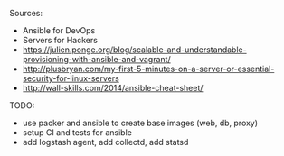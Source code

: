 Sources:  
* Ansible for DevOps  
* Servers for Hackers  
* https://julien.ponge.org/blog/scalable-and-understandable-provisioning-with-ansible-and-vagrant/  
* http://plusbryan.com/my-first-5-minutes-on-a-server-or-essential-security-for-linux-servers  
* http://wall-skills.com/2014/ansible-cheat-sheet/  


TODO:   
* use packer and ansible to create base images (web, db, proxy)  
* setup CI and tests for ansible  
* add logstash agent, add collectd, add statsd
